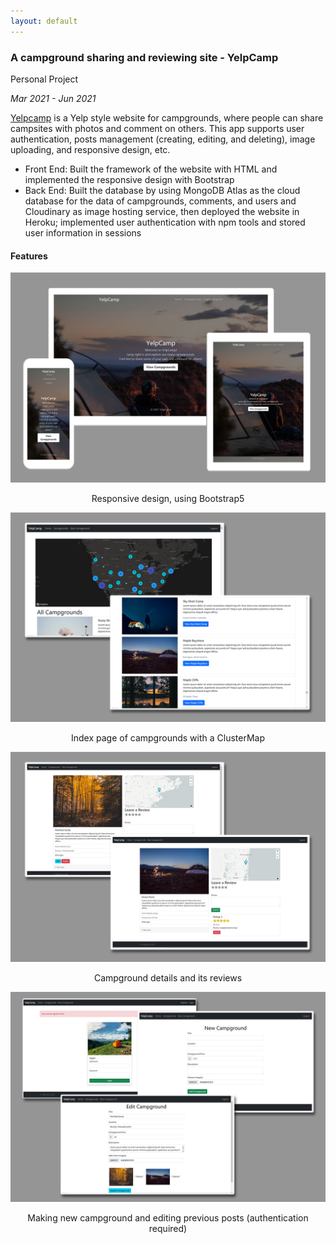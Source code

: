 ```yaml
---
layout: default
---
```


### A campground sharing and reviewing site - YelpCamp

Personal Project

*Mar 2021 - Jun 2021*

[Yelpcamp](https://stark-stream-80494.herokuapp.com/) is a Yelp style website for campgrounds, where people can share campsites with photos and comment on others. This app supports user authentication, posts management (creating, editing, and deleting), image uploading, and responsive design, etc.

- Front End: Built the framework of the website with HTML and implemented the responsive design with Bootstrap
- Back End: Built the database by using MongoDB Atlas as the cloud database for the data of campgrounds, comments, and users and Cloudinary as image hosting service, then deployed the website in Heroku; implemented user authentication with npm tools and stored user information in sessions

#### Features

<a href="../assets/images/projects/yelpcamp.jpg"><img src="../assets/images/projects/yelpcamp.jpg"></a>

<center>Responsive design, using Bootstrap5</center>



<a href="../assets/images/projects/index-page.jpg"><img src="../assets/images/projects/index-page.jpg"></a>

<center>Index page of campgrounds with a ClusterMap</center>

<a href="../assets/images/projects/campground-details.jpg"><img src="../assets/images/projects/campground-details.jpg"></a>

<center>Campground details and its reviews</center>

<a href="../assets/images/projects/create-and-edit.jpg"><img src="../assets/images/projects/create-and-edit.jpg"></a>

<center>Making new campground and editing previous posts (authentication required)</center>